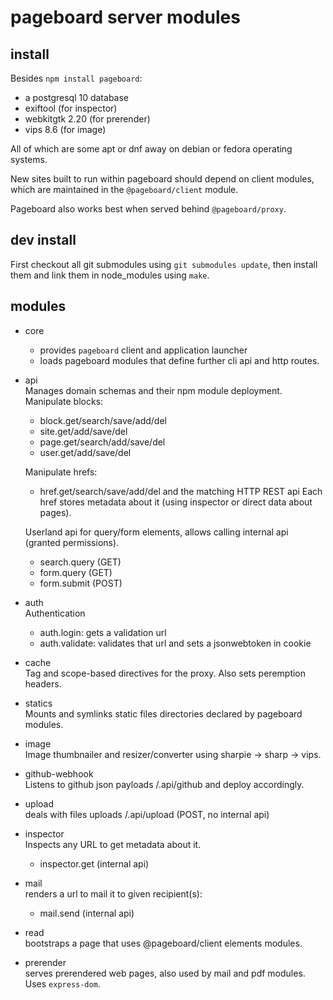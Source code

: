 pageboard server modules
========================

install
-------

Besides `npm install pageboard`:
- a postgresql 10 database
- exiftool (for inspector)
- webkitgtk 2.20 (for prerender)
- vips 8.6 (for image)

All of which are some apt or dnf away on debian or fedora operating systems.

New sites built to run within pageboard should depend on client modules, which
are maintained in the `@pageboard/client` module.

Pageboard also works best when served behind `@pageboard/proxy`.

dev install
-----------

First checkout all git submodules using `git submodules update`,
then install them and link them in node_modules using `make`.

modules
-------

* core  
  - provides `pageboard` client and application launcher
  - loads pageboard modules that define further cli api and http routes.

* api  
  Manages domain schemas and their npm module deployment.
  Manipulate blocks:
  - block.get/search/save/add/del
  - site.get/add/save/del
  - page.get/search/add/save/del
  - user.get/add/save/del
  
  Manipulate hrefs:
  - href.get/search/save/add/del
  and the matching HTTP REST api
  Each href stores metadata about it (using inspector or direct data about pages).
  
  Userland api for query/form elements, allows calling internal api (granted
  permissions).
  - search.query (GET)
  - form.query (GET)
  - form.submit (POST)

* auth  
  Authentication
  - auth.login: gets a validation url
  - auth.validate: validates that url and sets a jsonwebtoken in cookie

* cache  
  Tag and scope-based directives for the proxy. Also sets peremption headers.

* statics  
  Mounts and symlinks static files directories declared by pageboard modules.

* image  
  Image thumbnailer and resizer/converter using sharpie -> sharp -> vips.

* github-webhook  
  Listens to github json payloads /.api/github and deploy accordingly.

* upload  
  deals with files uploads
  /.api/upload (POST, no internal api)

* inspector  
  Inspects any URL to get metadata about it.
  - inspector.get (internal api)

* mail  
  renders a url to mail it to given recipient(s):
  - mail.send (internal api)

* read  
  bootstraps a page that uses @pageboard/client elements modules.

* prerender  
  serves prerendered web pages, also used by mail and pdf modules.
  Uses `express-dom`.

